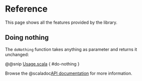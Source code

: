 # Reference

This page shows all the features provided by the library.

## Doing nothing

The `doNothing` function takes anything as parameter and returns it unchanged:

@@snip [Usage.scala]($root$/src/test/scala/ch/epfl/scala/Usage.scala) { #do-nothing }

Browse the @scaladoc[API documentation](ch.epfl.scala.Example$) for more information.
